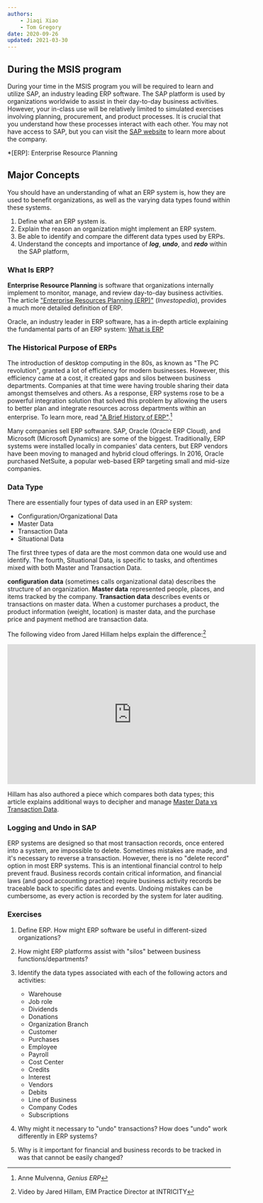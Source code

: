 ```yaml
---
authors:
    - Jiaqi Xiao
    - Tom Gregory
date: 2020-09-26
updated: 2021-03-30
---
```

## During the MSIS program

During your time in the MSIS program you will be required to learn and utilize SAP, an industry leading ERP software. The SAP platform is used by organizations worldwide to assist in their day-to-day business activities. However, your in-class use will be relatively limited to simulated exercises involving planning, procurement, and product processes. It is crucial that you understand how these processes interact with each other. You may not have access to SAP, but you can visit the [SAP website](https://www.sap.com/index.html) to learn more about the company.

*[ERP]: Enterprise Resource Planning

## Major Concepts

You should have an understanding of what an ERP system is, how they are used to benefit organizations, as well as the varying data types found within these systems.

1. Define what an ERP system is.
2. Explain the reason an organization might implement an ERP system.
3. Be able to identify and compare the different data types used by ERPs.
4. Understand the concepts and importance of _**log**_, _**undo**_, and _**redo**_ within the SAP platform,

### What Is ERP?

**Enterprise Resource Planning** is software that organizations internally implement to monitor, manage, and review day-to-day business activities. The article ["Enterprise Resources Planning (ERP)"](https://www.investopedia.com/terms/e/erp.asp ) (_Investopedia_), provides a much more detailed definition of ERP.

Oracle, an industry leader in ERP software, has a in-depth article explaining the fundamental parts of an ERP system: [What is ERP](https://www.oracle.com/applications/erp/what-is-erp.html)  

### The Historical Purpose of ERPs

The introduction of desktop computing in the 80s, as known as "The PC revolution", granted a lot of efficiency for modern businesses. However, this efficiency came at a cost, it created gaps and silos between business departments. Companies at that time were having trouble sharing their data amongst themselves and others. As a response, ERP systems rose to be a powerful integration solution that solved this problem by allowing the users to better plan and integrate resources across departments within an enterprise. To learn more, read ["A Brief History of ERP"](https://www.geniuserp.com/blog/a-brief-history-of-erps).[^generp]

Many companies sell ERP software. SAP, Oracle (Oracle ERP Cloud), and Microsoft (Microsoft Dynamics) are some of the biggest. Traditionally, ERP systems were installed locally in companies' data centers, but ERP vendors have been moving to managed and hybrid cloud offerings. In 2016, Oracle purchased NetSuite, a popular web-based ERP targeting small and mid-size companies.

### Data Type

There are essentially four types of data used in an ERP system:

- Configuration/Organizational Data
- Master Data
- Transaction Data
- Situational Data

The first three types of data are the most common data one would use and identify. The fourth, Situational Data, is  specific to tasks, and oftentimes mixed with both Master and Transaction Data.

**configuration data** (sometimes calls organizational data) describes the structure of an organization.  **Master data** represented people, places, and items tracked by the company. **Transaction data** describes events or transactions on master data. When a customer purchases a product, the product information (weight, location) is master data, and the purchase price and payment method are transaction data.


The following video from Jared Hillam helps explain the difference:[^erpvid]

  <iframe width="560" height="315" src="https://www.youtube.com/embed/Iv9P5D6yj30" frameborder="0" allow="accelerometer; autoplay; clipboard-write; encrypted-media; gyroscope; picture-in-picture" allowfullscreen></iframe>

Hillam has also authored a piece which compares both data types; this article explains additional ways to decipher and manage [Master Data vs Transaction Data](https://www.linkedin.com/pulse/master-data-vs-transaction-jared-hillam/).

### Logging and Undo in SAP

ERP systems are designed so that most transaction records, once entered into a system, are impossible to delete. Sometimes mistakes are made, and it's necessary to reverse a transaction. However, there is no "delete record" option in most ERP systems. This is an intentional financial control to help prevent fraud. Business records contain critical information, and financial laws (and good accounting practice) require business activity records be  traceable back to specific dates and events. Undoing mistakes can be cumbersome, as every action is recorded by the system for later auditing.

### Exercises

1. Define ERP. How might ERP software be useful in different-sized organizations?
2. How might ERP platforms assist with "silos" between business functions/departments?
3. Identify the data types associated with each of the following actors and activities:
    - Warehouse
    - Job role
    - Dividends
    - Donations
    - Organization Branch
    - Customer  
    - Purchases
    - Employee
    - Payroll
    - Cost Center
    - Credits
    - Interest
    - Vendors
    - Debits
    - Line of Business
    - Company Codes
    - Subscriptions

4. Why might it necessary to "undo" transactions? How does "undo" work differently in ERP systems?

5. Why is it important for financial and business records to be tracked in was that cannot be easily changed?

[^erpvid]: Video by Jared Hillam, EIM Practice Director at INTRICITY
[^generp]: Anne Mulvenna, _Genius ERP_
